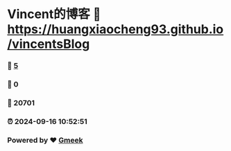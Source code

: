 # Vincent的博客 :link: https://huangxiaocheng93.github.io/vincentsBlog 
### :page_facing_up: [5](https://huangxiaocheng93.github.io/vincentsBlog/tag.html) 
### :speech_balloon: 0 
### :hibiscus: 20701 
### :alarm_clock: 2024-09-16 10:52:51 
### Powered by :heart: [Gmeek](https://github.com/Meekdai/Gmeek)
